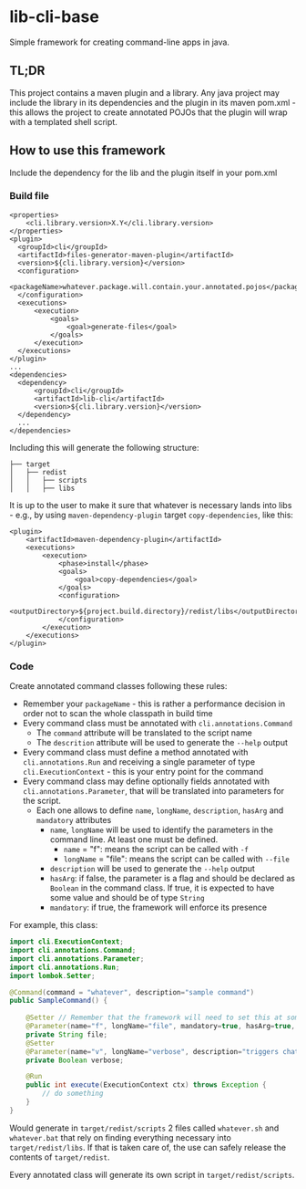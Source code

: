 # lib-cli-base
Simple framework for creating command-line apps in java.

## TL;DR
This project contains a maven plugin and a library.  Any java project may include the library in its dependencies and the 
plugin in its maven pom.xml - this allows the project to create annotated POJOs that the plugin will wrap with a templated 
shell script.

## How to use this framework

Include the dependency for the lib and the plugin itself in your pom.xml

### Build file

```maven
<properties>
    <cli.library.version>X.Y</cli.library.version>
</properties>
<plugin>
  <groupId>cli</groupId>
  <artifactId>files-generator-maven-plugin</artifactId>
  <version>${cli.library.version}</version>
  <configuration>
      <packageName>whatever.package.will.contain.your.annotated.pojos</packageName>
  </configuration>
  <executions>
      <execution>
          <goals>
              <goal>generate-files</goal>
          </goals>
      </execution>
  </executions>
</plugin>
...
<dependencies>
  <dependency>
      <groupId>cli</groupId>
      <artifactId>lib-cli</artifactId>
      <version>${cli.library.version}</version>
  </dependency>
  ...
</dependencies>
```

Including this will generate the following structure:

```
├── target
│   ├── redist
│   │   ├── scripts
│   │   ├── libs
```

It is up to the user to make it sure that whatever is necessary lands into libs - e.g., by using `maven-dependency-plugin` target 
`copy-dependencies`, like this:

```maven
<plugin>
    <artifactId>maven-dependency-plugin</artifactId>
    <executions>
        <execution>
            <phase>install</phase>
            <goals>
                <goal>copy-dependencies</goal>
            </goals>
            <configuration>
                <outputDirectory>${project.build.directory}/redist/libs</outputDirectory>
            </configuration>
        </execution>
    </executions>
</plugin>
```

### Code

Create annotated command classes following these rules:
- Remember your `packageName` - this is rather a performance decision in order not to scan the whole classpath 
in build time
- Every command class must be annotated with `cli.annotations.Command`
  - The `command` attribute will be translated to the script name
  - The `descrition` attribute will be used to generate the `--help` output
- Every command class must define a method annotated with `cli.annotations.Run` and receiving a single parameter of type 
`cli.ExecutionContext` - this is your entry point for the command
- Every command class may define optionally fields annotated with `cli.annotations.Parameter`, that will be translated into 
parameters for the script.
  - Each one allows to define `name`, `longName`, `description`, `hasArg` and `mandatory` attributes
    - `name`, `longName` will be used to identify the parameters in the command line.  At least one must be defined.
      - `name` = "f": means the script can be called with `-f`
      - `longName` = "file": means the script can be called with `--file`  
    - `description` will be used to generate the `--help` output
    - `hasArg`: if false, the parameter is a flag and should be declared as `Boolean` in the command class.  If true, it 
is expected to have some value and should be of type `String`
    - `mandatory`: if true, the framework will enforce its presence

For example, this class:

```java
import cli.ExecutionContext;
import cli.annotations.Command;
import cli.annotations.Parameter;
import cli.annotations.Run;
import lombok.Setter;

@Command(command = "whatever", description="sample command")
public SampleCommand() {
    
    @Setter // Remember that the framework will need to set this at some moment!
    @Parameter(name="f", longName="file", mandatory=true, hasArg=true, description="some file")
    private String file;
    @Setter
    @Parameter(name="v", longName="verbose", description="triggers chatty behavior")
    private Boolean verbose;

    @Run
    public int execute(ExecutionContext ctx) throws Exception {
        // do something
    }
}
```

Would generate in `target/redist/scripts` 2 files called `whatever.sh` and `whatever.bat` that rely on finding everything 
necessary into  `target/redist/libs`.  If that is taken care of, the use can safely release the contents of  `target/redist`.

Every annotated class will generate its own script in `target/redist/scripts`.